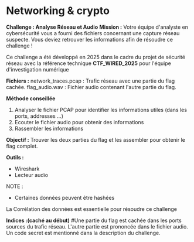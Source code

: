 # Networking & crypto
**Challenge : Analyse Réseau et Audio**
**Mission :**
Votre équipe d'analyste en cybersécurité vous a fourni des fichiers concernant une capture réseau suspecte.
Vous deviez retrouver les informations afin de résoudre ce challenge !

Ce challenge a été développé en 2025 dans le cadre du projet de sécurité réseau 
avec la référence technique **CTF_WIRED_2025** pour l'équipe d'investigation numérique

**Fichiers :**
network_traces.pcap : Trafic réseau avec une partie du flag cachée.
flag_audio.wav : Fichier audio contenant l'autre partie du flag.

**Méthode conseillée**
1. Analyser le fichier PCAP pour identifier les informations utiles (dans les ports, addresses ...)
2. Ecouter le fichier audio pour obtenir des informations
3. Rassembler les informations

**Objectif :**
Trouver les deux parties du flag et les assembler pour obtenir le flag complet.

**Outils :**
- Wireshark
- Lecteur audio

NOTE : 
- Certaines données peuvent être hashées 

La Corrélation des données est essentielle pour résoudre ce challenge

**Indices :(caché au début)**
#Une partie du flag est cachée dans les ports sources du trafic réseau.
L'autre partie est prononcée dans le fichier audio.
Un code secret est mentionné dans la description du challenge.




   

